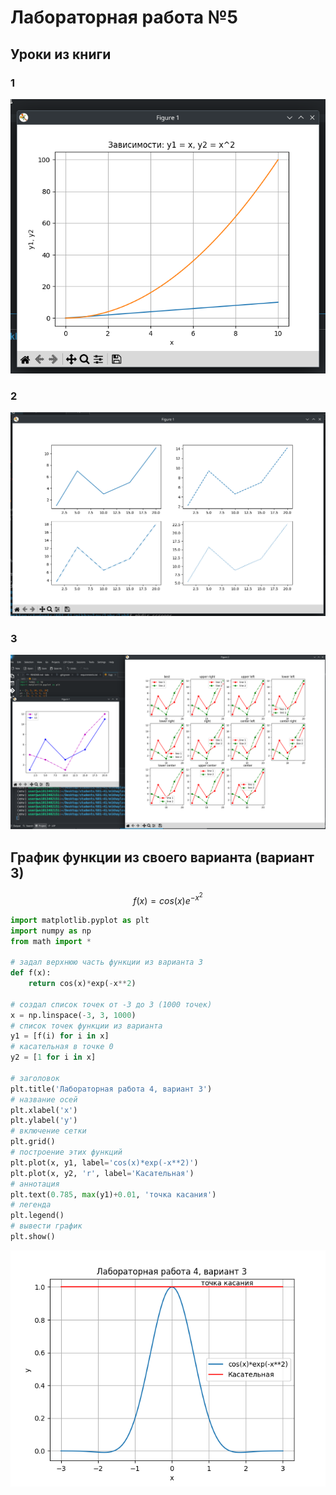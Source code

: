 # Лабораторная работа №5
## Уроки из книги
### 1
![](screens/1.png)
### 2
![](screens/2.png)
### 3
![](screens/3.png)
## График функции из своего варианта (вариант 3)
$$
f(x) = cos(x)e^{-x^2}
$$
```python
import matplotlib.pyplot as plt
import numpy as np
from math import *

# задал верхнюю часть функции из варианта 3
def f(x):
    return cos(x)*exp(-x**2)

# создал список точек от -3 до 3 (1000 точек)
x = np.linspace(-3, 3, 1000)
# список точек функции из варианта
y1 = [f(i) for i in x]
# касательная в точке 0
y2 = [1 for i in x]

# заголовок
plt.title('Лабораторная работа 4, вариант 3')
# название осей
plt.xlabel('x')
plt.ylabel('y')
# включение сетки
plt.grid()
# построение этих функций
plt.plot(x, y1, label='cos(x)*exp(-x**2)')
plt.plot(x, y2, 'r', label='Касательная')
# аннотация
plt.text(0.785, max(y1)+0.01, 'точка касания')
# легенда
plt.legend()
# вывести график
plt.show()
```
![](screens/4.png)
